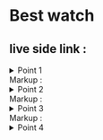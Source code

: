 # Best watch

## live side link :


 <details>
           <summary>Point 1</summary>
           <p>First of all I connect my header file in app.js and install react router.and link our react router.</p>
         </details>
Markup : <details>
           <summary>Point 2</summary>
           <p>Next we call the data and flip my header file and add to the cart. Review cart add full data and header cart add 3 data only and set a button then connect review page</p>
         </details>
Markup : <details>
           <summary>Point 3</summary>
           <p>Next dashboard add some chart and this chart style </p>
         </details>
Markup : <details>
           <summary>Point 4</summary>
           <p>Last of all, we and the question and 404 pages. And style this components</p>
         </details>

